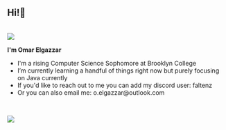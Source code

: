 <h2 align="left">Hi!👋</h2><br/>

<div align="left">

<img src="https://i.imgur.com/21c0w1z.gif](https://cdn.thingiverse.com/assets/de/2c/f6/05/34/14191f83-95f7-4c1f-a33e-74f49315326c.gif" target="image">

<p><strong>I'm Omar Elgazzar</strong></p>
<ul>
  <li>I'm a rising Computer Science Sophomore at Brooklyn College</li>
  <li>I’m currently learning a handful of things right now but purely focusing on Java currently</li>
  <li>If you'd like to reach out to me you can add my discord user: faltenz</li>
  <li>Or you can also email me: o.elgazzar@outlook.com</li>
</ul><br/>

<p align="left">
<a href="#"><img href="#" src="https://skillicons.dev/icons?i=html,css,js,c,cpp,java "/> 
</p>
<br/>
